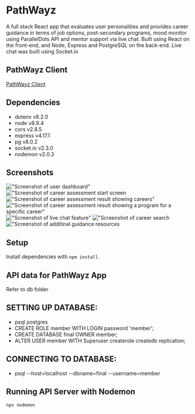 # PathWayz

A full stack React app that evaluates user personalities and provides career guidance in terms of job options, post-secondary programs, mood monitor using ParallelDots API and mentor support via live chat. Built using React on the front-end, and Node, Express and PostgreSQL on the back-end. Live chat was built using Socket.io

## PathWayz Client

[PathWayz Client](https://github.com/Ranthonym/pathwayz)

## Dependencies

- dotenv v8.2.0
- node v8.9.4
- cors v2.8.5
- express v4.17.1
- pg v8.0.2
- socket.io v2.3.0
- nodemon v2.0.3

## Screenshots

!["Screenshot of user dashboard"](https://github.com/Ranthonym/pathwayz/blob/readme/public/images/Screenshot%20of%20user%20dashboard.png)
!["Screenshot of career assessment start screen](https://github.com/Ranthonym/pathwayz/blob/readme/public/images/Screenshot%20of%20career%20assessment%20start%20screen.png)
!["Screenshot of career assessment result showing careers"](https://github.com/Ranthonym/pathwayz/blob/readme/public/images/Screenshot%20of%20career%20assessment%20result%20showing%20careers.png)
!["Screenshot of career assessment result showing a program for a specific career"](https://github.com/Ranthonym/pathwayz/blob/readme/public/images/Screenshot%20of%20programs%20offered%20for%20a%20specific%20job.png)
!["Screenshot of live chat feature"](https://github.com/Ranthonym/pathwayz/blob/readme/public/images/Screenshot%20of%20live%20chat%20with%20career%20advisor.png)
!["Screenshot of career search](https://github.com/Ranthonym/pathwayz/blob/readme/public/images/Screenshot%20of%20career%20search.png)
!["Screenshot of additinal guidance resources](https://github.com/Ranthonym/pathwayz/blob/readme/public/images/Screenshot%20of%20additional%20guidance%20resources.png)

## Setup

Install dependencies with `npm install`.

## API data for PathWayz App

Refer to db folder

## SETTING UP DATABASE:

- psql postgres
- CREATE ROLE member WITH LOGIN password 'member';
- CREATE DATABASE final OWNER member;
- ALTER USER member WITH Superuser createrole createdb replication;

## CONNECTING TO DATABASE:

- psql --host=localhost --dbname=final --username=member

## Running API Server with Nodemon

```sh
npx nodemon
```
